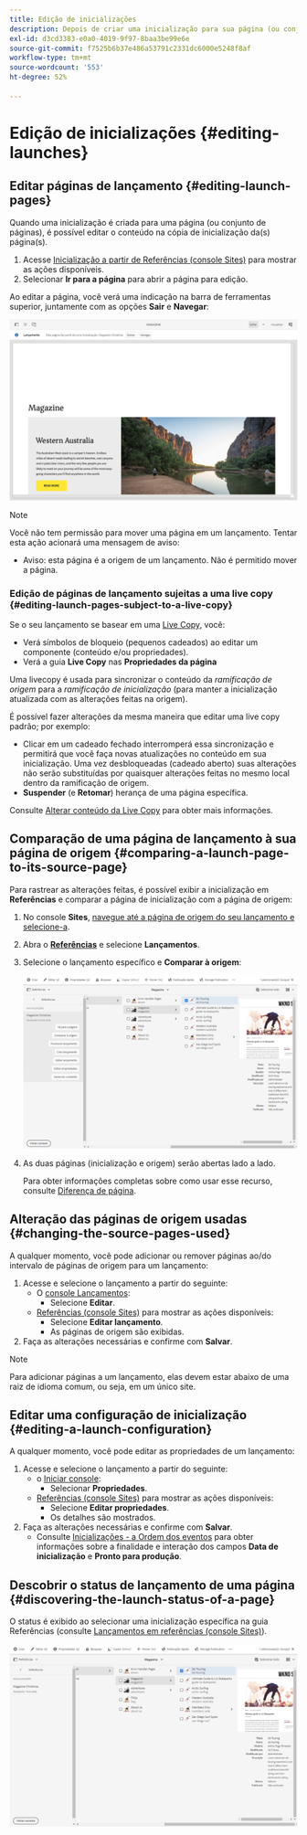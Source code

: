```yaml
---
title: Edição de inicializações
description: Depois de criar uma inicialização para sua página (ou conjunto de páginas), você pode editar o conteúdo na cópia de inicialização da(s) página(s).
exl-id: d3cd3383-e0a0-4019-9f97-8baa3be99e6e
source-git-commit: f7525b6b37e486a53791c2331dc6000e5248f8af
workflow-type: tm+mt
source-wordcount: '553'
ht-degree: 52%

---
```


# Edição de inicializações {#editing-launches}

## Editar páginas de lançamento {#editing-launch-pages}

Quando uma inicialização é criada para uma página (ou conjunto de páginas), é possível editar o conteúdo na cópia de inicialização da(s) página(s).

1. Acesse [Inicialização a partir de Referências (console Sites)](/help/sites-cloud/authoring/launches/overview.md#launches-in-references-sites-console) para mostrar as ações disponíveis.
1. Selecionar **Ir para a página** para abrir a página para edição.

Ao editar a página, você verá uma indicação na barra de ferramentas superior, juntamente com as opções **Sair** e **Navegar**:

![Sair e navegar lançamento no editor de páginas](/help/sites-cloud/authoring/assets/launches-edit-01.png)

>[!NOTE]
>
>Você não tem permissão para mover uma página em um lançamento. Tentar esta ação acionará uma mensagem de aviso:
>
>* Aviso: esta página é a origem de um lançamento. Não é permitido mover a página.

### Edição de páginas de lançamento sujeitas a uma live copy {#editing-launch-pages-subject-to-a-live-copy}

Se o seu lançamento se basear em uma [Live Copy](/help/sites-cloud/administering/msm/overview.md), você:

* Verá símbolos de bloqueio (pequenos cadeados) ao editar um componente (conteúdo e/ou propriedades).
* Verá a guia **Live Copy** nas **Propriedades da página**

Uma livecopy é usada para sincronizar o conteúdo da *ramificação de origem* para a *ramificação de inicialização* (para manter a inicialização atualizada com as alterações feitas na origem).

É possível fazer alterações da mesma maneira que editar uma live copy padrão; por exemplo:

* Clicar em um cadeado fechado interromperá essa sincronização e permitirá que você faça novas atualizações no conteúdo em sua inicialização. Uma vez desbloqueadas (cadeado aberto) suas alterações não serão substituídas por quaisquer alterações feitas no mesmo local dentro da ramificação de origem.
* **Suspender** (e **Retomar**) herança de uma página específica.

Consulte [Alterar conteúdo da Live Copy](/help/sites-cloud/administering/msm/creating-live-copies.md) para obter mais informações.

## Comparação de uma página de lançamento à sua página de origem {#comparing-a-launch-page-to-its-source-page}

Para rastrear as alterações feitas, é possível exibir a inicialização em **Referências** e comparar a página de inicialização com a página de origem:

1. No console **Sites**, [navegue até a página de origem do seu lançamento e selecione-a](/help/sites-cloud/authoring/getting-started/basic-handling.md#viewing-and-selecting-resources).
1. Abra o **[Referências](/help/sites-cloud/authoring/getting-started/basic-handling.md#references)** e selecione **Lançamentos**.
1. Selecione o lançamento específico e **Comparar à origem**:

   ![Comparação do lançamento com a origem](/help/sites-cloud/authoring/assets/launches-compare.png)

1. As duas páginas (inicialização e origem) serão abertas lado a lado.

   Para obter informações completas sobre como usar esse recurso, consulte [Diferença de página](/help/sites-cloud/authoring/features/page-diff.md).

## Alteração das páginas de origem usadas {#changing-the-source-pages-used}

A qualquer momento, você pode adicionar ou remover páginas ao/do intervalo de páginas de origem para um lançamento:

1. Acesse e selecione o lançamento a partir do seguinte:
   * O [console Lançamentos](/help/sites-cloud/authoring/launches/overview.md#the-launches-console):
      * Selecione **Editar**.
   * [Referências (console Sites)](/help/sites-cloud/authoring/launches/overview.md#launches-in-references-sites-console) para mostrar as ações disponíveis:
      * Selecione **Editar lançamento**.
      * As páginas de origem são exibidas.
1. Faça as alterações necessárias e confirme com **Salvar**.

>[!NOTE]
>
>Para adicionar páginas a um lançamento, elas devem estar abaixo de uma raiz de idioma comum, ou seja, em um único site.

## Editar uma configuração de inicialização {#editing-a-launch-configuration}

A qualquer momento, você pode editar as propriedades de um lançamento:

1. Acesse e selecione o lançamento a partir do seguinte:
   * o [Iniciar console](/help/sites-cloud/authoring/launches/overview.md#the-launches-console):
      * Selecionar **Propriedades**.
   * [Referências (console Sites)](/help/sites-cloud/authoring/launches/overview.md#launches-in-references-sites-console) para mostrar as ações disponíveis:
      * Selecione **Editar propriedades**.
      * Os detalhes são mostrados.
1. Faça as alterações necessárias e confirme com **Salvar**.
   * Consulte [Inicializações - a Ordem dos eventos](/help/sites-cloud/authoring/launches/overview.md#launches-the-order-of-events) para obter informações sobre a finalidade e interação dos campos **Data de inicialização** e **Pronto para produção**.

## Descobrir o status de lançamento de uma página {#discovering-the-launch-status-of-a-page}

O status é exibido ao selecionar uma inicialização específica na guia Referências (consulte [Lançamentos em referências (console Sites)](/help/sites-cloud/authoring/launches/overview.md#launches-in-references-sites-console)).

![Descobrindo o status de lançamento](/help/sites-cloud/authoring/assets/launches-status.png)
